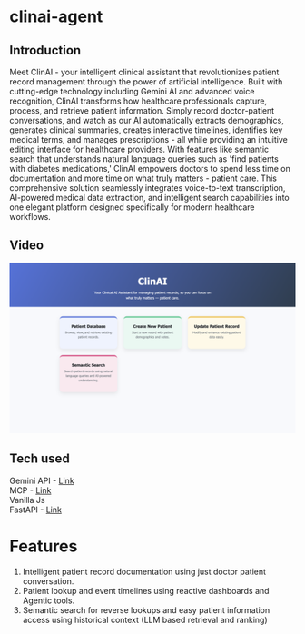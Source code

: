 # clinai-agent

## Introduction
Meet ClinAI - your intelligent clinical assistant that revolutionizes patient record management through the power of artificial intelligence. Built with cutting-edge technology including Gemini AI and advanced voice recognition, ClinAI transforms how healthcare professionals capture, process, and retrieve patient information. Simply record doctor-patient conversations, and watch as our AI automatically extracts demographics, generates clinical summaries, creates interactive timelines, identifies key medical terms, and manages prescriptions - all while providing an intuitive editing interface for healthcare providers. With features like semantic search that understands natural language queries such as 'find patients with diabetes medications,' ClinAI empowers doctors to spend less time on documentation and more time on what truly matters - patient care. This comprehensive solution seamlessly integrates voice-to-text transcription, AI-powered medical data extraction, and intelligent search capabilities into one elegant platform designed specifically for modern healthcare workflows.

## Video
[![Demo Video Thumbnail](assets/ClinAI_thumbnail.png)](https://youtu.be/0tUWbR_9Olc)

## Tech used

Gemini API - [Link](https://ai.google.dev/)<br>
MCP - [Link](https://modelcontextprotocol.io/introduction)<br>
Vanilla Js<br>
FastAPI - [Link](https://fastapi.tiangolo.com/)<br>

# Features

1) Intelligent patient record documentation using just doctor patient conversation.
2) Patient lookup and event timelines using reactive dashboards and Agentic tools.
3) Semantic search for reverse lookups and easy patient information access using historical context (LLM based retrieval and ranking)
